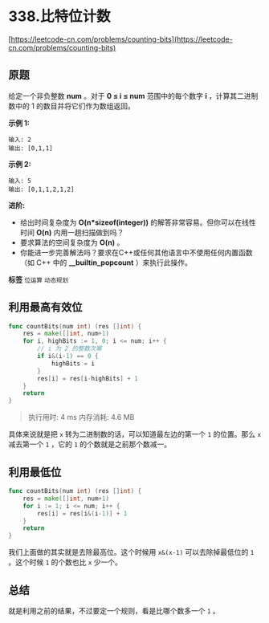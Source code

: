 # 338.比特位计数
[https://leetcode-cn.com/problems/counting-bits](https://leetcode-cn.com/problems/counting-bits) 
## 原题
给定一个非负整数 **num** 。对于 **0 ≤ i ≤ num** 范围中的每个数字 **i** ，计算其二进制数中的 1 的数目并将它们作为数组返回。

 **示例 1:** 

```
输入: 2
输出: [0,1,1]
```
 **示例 2:** 

```
输入: 5
输出: [0,1,1,2,1,2]
```
 **进阶:** 
- 给出时间复杂度为 **O(n*sizeof(integer))** 的解答非常容易。但你可以在线性时间 **O(n)** 内用一趟扫描做到吗？
- 要求算法的空间复杂度为 **O(n)** 。
- 你能进一步完善解法吗？要求在C++或任何其他语言中不使用任何内置函数（如 C++ 中的 **__builtin_popcount** ）来执行此操作。
 
**标签**
`位运算` `动态规划` 


## 利用最高有效位
```go
func countBits(num int) (res []int) {
	res = make([]int, num+1)
	for i, highBits := 1, 0; i <= num; i++ {
		// i 为 2 的整数次幂
		if i&(i-1) == 0 {
			highBits = i
		}
		res[i] = res[i-highBits] + 1
	}
	return
}
```
>执行用时: 4 ms
内存消耗: 4.6 MB

具体来说就是把 `x` 转为二进制数的话，可以知道最左边的第一个 `1` 的位置。那么 `x` 减去第一个 `1`  ，它的 `1` 的个数就是之前那个数减一。

## 利用最低位
```go
func countBits(num int) (res []int) {
	res = make([]int, num+1)
	for i := 1; i <= num; i++ {
		res[i] = res[i&(i-1)] + 1
	}
	return
}
```

我们上面做的其实就是去除最高位。这个时候用 `x&(x-1)` 可以去除掉最低位的 `1` 。这个时候 `1` 的个数也比 `x` 少一个。

## 总结
就是利用之前的结果，不过要定一个规则，看是比哪个数多一个 `1` 。